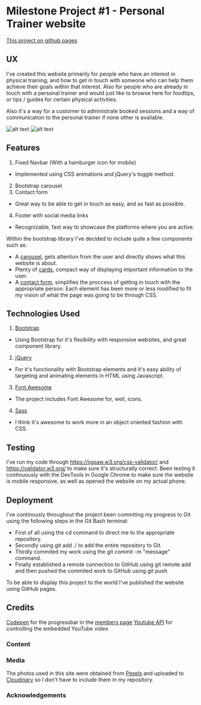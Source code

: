 # Milestone Project #1 - Personal Trainer website
[This project on github pages](https://emilohlund-git.github.io/FIT-Website/)

## UX
I've created this website primarily for people who have an interest in physical training, and how to get in touch with someone who can help them achieve their goals within that interest. Also for people who are already in touch with a personal trainer and would just like to browse here for foodtips, or tips / guides for certain physical activities. 

Also it's a way for a customer to administrate booked sessions and a way of communication to the personal trainer if none other is available.

![alt text](https://res.cloudinary.com/dgh5iyqga/image/upload/v1569525010/FIT/Desktop_ulg61o.png "Desktop Wireframes")
![alt text](https://res.cloudinary.com/dgh5iyqga/image/upload/v1569525010/FIT/Mobile_lpu8b9.png "Mobile Wireframes")

## Features
1. Fixed Navbar (With a hamburger icon for mobile) 
* Implemented using CSS animations and jQuery's toggle method.
2. Bootstrap carousel
3. Contact form
* Great way to be able to get in touch as easy, and as fast as possible.
4. Footer with social media links
* Recognizable, fast way to showcase the platforms where you are active.

Within the bootstrap library I've decided to include quite a few components such as:
* A [carousel](https://getbootstrap.com/docs/4.1/components/carousel/), gets attention from the user and directly shows what this website is about.
* Plenty of [cards](https://getbootstrap.com/docs/4.1/components/card/), compact way of displaying important information to the user.
* A [contact form](https://getbootstrap.com/docs/4.1/components/forms/), simplifies the proccess of getting in touch with the appropriate person.
Each element has been more or less modified to fit my vision of what the page was going to be through CSS.

## Technologies Used
1. [Bootstrap](https://getbootstrap.com/docs/4.1/getting-started/introduction/)
* Using Bootstrap for it's flexibility with responsive websites, and great component library.
2. [jQuery](https://jquery.com/)
* For it's functionality with Bootstrap elements and it's easy ability of targeting and animating elements in HTML using Javascript.
3. [Font Awesome](https://fontawesome.com/)
* The project includes Font Awesome for, well, icons.
4. [Sass](https://sass-lang.com/)
* I think it's awesome to work more in an object oriented fashion with CSS.

## Testing
I've run my code through https://jigsaw.w3.org/css-validator/ and https://validator.w3.org/ to make sure it's structurally correct.
Been testing it continuously with the DevTools in Google Chrome to make sure the website is mobile responsive, as well as opened the website on my actual phone. 

## Deployment
I've continously throughout the project been commiting my progress to Git using the following steps in the Git Bash terminal:
* First of all using the cd command to direct me to the appropriate repository.
* Secondly using git add ./ to add the entire repository to Git.
* Thirdly commited my work using the git commit -m "message" command.
* Finally established a remote connection to GitHub using git remote add and then pushed the commited work to GitHub using git push

To be able to display this project to the world I've published the website using GitHub pages.

## Credits
[Codepen](https://codepen.io/peruvianidol/pen/NLMvqO) for the progressbar in the [members page](https://emilohlund-git.github.io/FIT-Website/member.html?)
[Youtube API](https://imelgrat.me/javascript/youtube-iframe-api-javascript/) for controlling the embedded YouTube video

### Content

### Media
The photos used in this site were obtained from [Pexels](https://www.pexels.com) and uploaded to [Cloudinary](https://cloudinary.com/) so I don't have to include them in my repository.

### Acknowledgements
